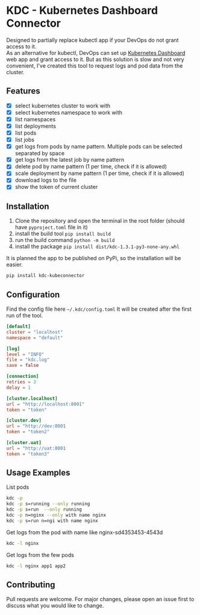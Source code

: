 # KDC - Kubernetes Dashboard Connector
Designed to partially replace kubectl app if your DevOps do not grant access to it.  
As an alternative for kubectl,
DevOps can set up [Kubernetes Dashboard](https://kubernetes.io/docs/tasks/access-application-cluster/web-ui-dashboard/)  
web app and grant access to it. But as this solution is slow and not very convenient, I've created this tool to request 
logs and pod data from the cluster.

## Features
- [x] select kubernetes cluster to work with
- [x] select kubernetes namespace to work with
- [x] list namespaces
- [x] list deployments
- [x] list pods
- [x] list jobs
- [x] get logs from pods by name pattern. Multiple pods can be selected separated by space
- [x] get logs from the latest job by name pattern
- [x] delete pod by name pattern (1 per time, check if it is allowed)
- [x] scale deployment by name pattern (1 per time, check if it is allowed)
- [x] download logs to the file
- [x] show the token of current cluster

## Installation
1. Clone the repository and open the terminal in the root folder (should have `pyproject.toml` file in it)
2. install the build tool ```pip install build```
3. run the build command ```python -m build```
4. install the package ```pip install dist/kdc-1.3.1-py3-none-any.whl```

It is planned the app to be published on PyPi, so the installation will be easier.
```bash
pip install kdc-kubeconnector
```

## Configuration
Find the config file here `~/.kdc/config.toml`
It will be created after the first run of the tool.  
```toml
[default]
cluster = "localhost"
namespace = "default"

[log]
level = "INFO"
file = "kdc.log"
save = false

[connection]
retries = 3
delay = 1

[cluster.localhost]
url = "http://localhost:8001"
token = "token"

[cluster.dev]
url = "http://dev:8001
token = "token2"

[cluster.uat]
url = "http://uat:8001
token = "token3"
```

## Usage Examples
List pods
```bash
kdc -p
kdc -p s=running --only running
kdc -p s=run  --only running
kdc -p n=nginx --only with name nginx
kdc -p s=run n=ngi with name nginx
```
Get logs from the pod with name like nginx-sd4353453-4543d
```bash
kdc -l nginx
```
Get logs from the few pods
```bash
kdc -l nginx app1 app2
```

## Contributing
Pull requests are welcome. For major changes, please open an issue first to discuss what you would like to change.